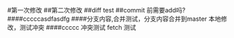 #第一次修改
##第二次修改 
##diff test
##commit 前需要add吗?
####cccccasdfasdfg
####分支内容,合并测试，分支内容合并到master
本地修改，测试冲突
####ccccc
冲突测试
fetch 测试
